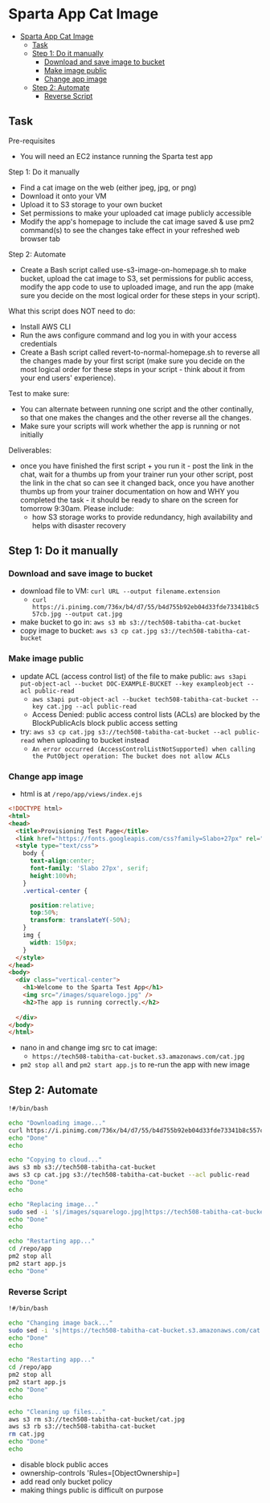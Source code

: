 # Sparta App Cat Image

- [Sparta App Cat Image](#sparta-app-cat-image)
  - [Task](#task)
  - [Step 1: Do it manually](#step-1-do-it-manually)
    - [Download and save image to bucket](#download-and-save-image-to-bucket)
    - [Make image public](#make-image-public)
    - [Change app image](#change-app-image)
  - [Step 2: Automate](#step-2-automate)
    - [Reverse Script](#reverse-script)


## Task
Pre-requisites
- You will need an EC2 instance running the Sparta test app

Step 1: Do it manually
- Find a cat image on the web (either jpeg, jpg, or png)
- Download it onto your VM
- Upload it to S3 storage to your own bucket
- Set permissions to make your uploaded cat image publicly accessible
- Modify the app's homepage to include the cat image saved & use pm2 command(s) to see the changes take effect in your refreshed web browser tab

Step 2: Automate
- Create a Bash script called use-s3-image-on-homepage.sh to make bucket, upload the cat image to S3, set permissions for public access, modify the app code to use to uploaded image, and run the app (make sure you decide on the most logical order for these steps in your script).

What this script does NOT need to do:
- Install AWS CLI
- Run the aws configure command and log you in with your access credentials
- Create a Bash script called revert-to-normal-homepage.sh to reverse all the changes made by your first script (make sure you decide on the most logical order for these steps in your script - think about it from your end users' experience).

Test to make sure:
- You can alternate between running one script and the other continally, so that one makes the changes and the other reverse all the changes.
- Make sure your scripts will work whether the app is running or not initially

Deliverables:
- once you have finished the first script + you run it - post the link in the chat, wait for a thumbs up from your trainer
run your other script, post the link in the chat so can see it changed back, once you have another thumbs up from your trainer
documentation on how and WHY you completed the task - it should be ready to share on the screen for tomorrow 9:30am. Please include:
  - how S3 storage works to provide redundancy, high availability and helps with disaster recovery


## Step 1: Do it manually

### Download and save image to bucket
- download file to VM: `curl URL --output filename.extension`
  - `curl https://i.pinimg.com/736x/b4/d7/55/b4d755b92eb04d33fde73341b8c557cb.jpg --output cat.jpg`
- make bucket to go in: `aws s3 mb s3://tech508-tabitha-cat-bucket`
- copy image to bucket: `aws s3 cp cat.jpg s3://tech508-tabitha-cat-bucket`

### Make image public
- update ACL (access control list) of the file to make public: `aws s3api put-object-acl --bucket DOC-EXAMPLE-BUCKET --key exampleobject --acl public-read`
    - `aws s3api put-object-acl --bucket tech508-tabitha-cat-bucket --key cat.jpg --acl public-read`
    - Access Denied: public access control lists (ACLs) are blocked by the BlockPublicAcls block public access setting
- try: `aws s3 cp cat.jpg s3://tech508-tabitha-cat-bucket --acl public-read` when uploading to bucket instead
  - `An error occurred (AccessControlListNotSupported) when calling the PutObject operation: The bucket does not allow ACLs`

### Change app image
- html is at `/repo/app/views/index.ejs`
```html
<!DOCTYPE html>
<html>
<head>
  <title>Provisioning Test Page</title>
  <link href="https://fonts.googleapis.com/css?family=Slabo+27px" rel="stylesheet">
  <style type="text/css">
    body {
      text-align:center;
      font-family: 'Slabo 27px', serif;
      height:100vh;
    }
    .vertical-center {

      position:relative;
      top:50%;
      transform: translateY(-50%);
    }
    img {
      width: 150px;
    }
  </style>
</head>
<body>
  <div class="vertical-center">
    <h1>Welcome to the Sparta Test App</h1>
    <img src="/images/squarelogo.jpg" />
    <h2>The app is running correctly.</h2>
    
  </div>
</body>
</html>
```
- nano in and change img src to cat image:
  - `https://tech508-tabitha-cat-bucket.s3.amazonaws.com/cat.jpg`
- `pm2 stop all` and `pm2 start app.js` to re-run the app with new image


## Step 2: Automate

```bash
!#/bin/bash

echo "Downloading image..."
curl https://i.pinimg.com/736x/b4/d7/55/b4d755b92eb04d33fde73341b8c557cb.jpg --output cat.jpg
echo "Done"
echo

echo "Copying to cloud..."
aws s3 mb s3://tech508-tabitha-cat-bucket
aws s3 cp cat.jpg s3://tech508-tabitha-cat-bucket --acl public-read
echo "Done"
echo

echo "Replacing image..."
sudo sed -i 's|/images/squarelogo.jpg|https://tech508-tabitha-cat-bucket.s3.amazonaws.com/cat.jpg' /repo/app/views/index.ejs
echo "Done"
echo

echo "Restarting app..."
cd /repo/app
pm2 stop all
pm2 start app.js
echo "Done"

```

### Reverse Script

```bash
!#/bin/bash

echo "Changing image back..."
sudo sed -i 's|https://tech508-tabitha-cat-bucket.s3.amazonaws.com/cat.jpg|/images/squarelogo.jpg|' /repo/app/views/index.ejs
echo "Done"
echo

echo "Restarting app..."
cd /repo/app
pm2 stop all
pm2 start app.js
echo "Done"
echo 

echo "Cleaning up files..."
aws s3 rm s3://tech508-tabitha-cat-bucket/cat.jpg
aws s3 rb s3://tech508-tabitha-cat-bucket
rm cat.jpg
echo "Done"
echo

```

- disable block public acces
- ownership-controls 'Rules=[ObjectOwnership=]
- add read only bucket policy
- making things public is difficult on purpose
